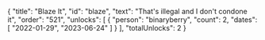 {
  "title": "Blaze It",
  "id": "blaze",
  "text": "That's illegal and I don't condone it",
  "order": "521",
  "unlocks": [
    {
      "person": "binaryberry",
      "count": 2,
      "dates": [
        "2022-01-29",
        "2023-06-24"
      ]
    }
  ],
  "totalUnlocks": 2
}